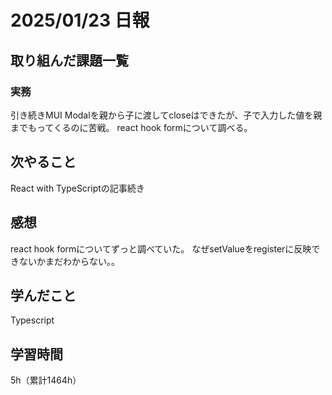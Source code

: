 # 2025/01/23 日報
## 取り組んだ課題一覧


### 実務
引き続きMUI Modalを親から子に渡してcloseはできたが、子で入力した値を親までもってくるのに苦戦。
react hook formについて調べる。


## 次やること
React with TypeScriptの記事続き


## 感想
react hook formについてずっと調べていた。
なぜsetValueをregisterに反映できないかまだわからない。。


## 学んだこと
Typescript


## 学習時間
5h（累計1464h）
